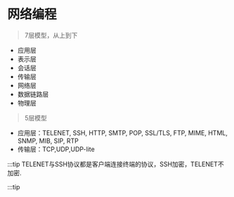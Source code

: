 # 网络编程

> 7层模型，从上到下

- 应用层
- 表示层
- 会话层
- 传输层
- 网络层
- 数据链路层
- 物理层

> 5层模型

- 应用层：TELENET, SSH, HTTP, SMTP, POP, SSL/TLS, FTP, MIME, HTML, SNMP, MIB, SIP, RTP
- 传输层：TCP,UDP,UDP-lite

:::tip
TELENET与SSH协议都是客户端连接终端的协议，SSH加密，TELENET不加密.

:::tip
